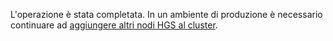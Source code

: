 L'operazione è stata completata. In un ambiente di produzione è necessario continuare ad [aggiungere altri nodi HGS al cluster](https://docs.microsoft.com/windows-server/virtualization/guarded-fabric-shielded-vm/guarded-fabric-configure-additional-hgs-nodes).
